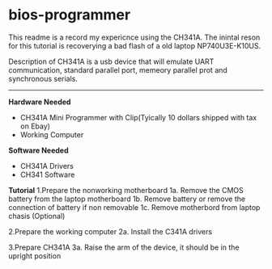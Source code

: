 # bios-programmer
This readme is a record my expericnce using the CH341A.
The inintal reson for this tutorial is recoverying a bad flash of a old laptop NP740U3E-K10US.

Description of CH341A is a usb device that will emulate UART communication, standard parallel port, memeory parallel prot and synchronous serials.

------------

**Hardware Needed**
- CH341A Mini Programmer with Clip(Tyically 10 dollars shipped with tax on Ebay)
- Working Computer

**Software Needed**
- CH341A Drivers
- CH341 Software

**Tutorial**
1.Prepare the nonworking motherboard
	1a. Remove the CMOS battery from the laptop motherboard
	1b. Remove battery or remove the connection of battery if non removable
	1c. Remove motherbord from laptop chasis (Optional)

2.Prepare the working computer
	2a. Install the C341A drivers

3.Prepare CH341A
	3a. Raise the arm of the device, it should be in the upright position
